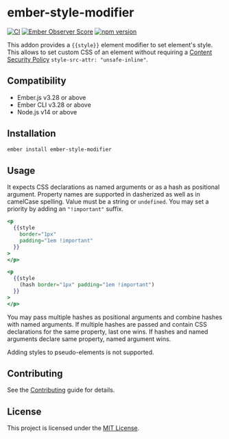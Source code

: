 # ember-style-modifier

[![CI](https://github.com/jelhan/ember-style-modifier/workflows/CI/badge.svg)](https://github.com/jelhan/ember-style-modifier/actions?query=workflow%3ACI)
[![Ember Observer Score](http://emberobserver.com/badges/ember-style-modifier.svg)](http://emberobserver.com/addons/ember-style-modifier)
[![npm version](https://badge.fury.io/js/ember-style-modifier.svg)](https://badge.fury.io/js/ember-style-modifier)

This addon provides a `{{style}}` element modifier to set element's style.
This allows to set custom CSS of an element without requiring a [Content Security Policy](https://content-security-policy.com/) `style-src-attr: "unsafe-inline"`.

## Compatibility

* Ember.js v3.28 or above
* Ember CLI v3.28 or above
* Node.js v14 or above

## Installation

```sh
ember install ember-style-modifier
```

## Usage

It expects CSS declarations as named arguments or as a hash as positional
argument. Property names are supported in dasherized as well as in camelCase
spelling. Value must be a string or `undefined`. You may set a priority by
adding an `"!important"` suffix.

```hbs
<p
  {{style
    border="1px"
    padding="1em !important"
  }}
>
</p>

<p
  {{style
    (hash border="1px" padding="1em !important")
  }}
>
</p>
```

You may pass multiple hashes as positional arguments and combine hashes
with named arguments. If multiple hashes are passed and contain CSS
declarations for the same property, last one wins. If hashes and named
arguments declare same property, named argument wins.

Adding styles to pseudo-elements is not supported.

## Contributing

See the [Contributing](CONTRIBUTING.md) guide for details.

## License

This project is licensed under the [MIT License](LICENSE.md).
